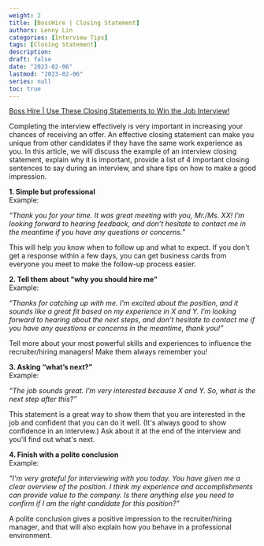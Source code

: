 ```yaml
---
weight: 2
title: [BossHire | Closing Statement]
authors: Lenny Lin
categories: [Interview Tips]
tags: [Closing Statement]
description: 
draft: false
date: "2023-02-06"
lastmod: "2023-02-06"
series: null
toc: true
---
```


<a href = "https://www.notion.so/Use-These-Closing-Statements-to-Win-the-Job-Interview-43bf1f15175e4d7b9087e86c427f032c" target="_blank" rel="noopener noreferrer">Boss Hire | Use These Closing Statements to Win the Job Interview!</a>

Completing the interview effectively is very important in increasing your chances of receiving an offer. An effective closing statement can make you unique from other candidates if they have the same work experience as you. In this article, we will discuss the example of an interview closing statement, explain why it is important, provide a list of 4 important closing sentences to say during an interview, and share tips on how to make a good impression.

**1. Simple but professional**   
 Example: 
 <div class ="quote">
 
 *“Thank you for your time. It was great meeting with you, Mr./Ms. XX! I’m looking forward to hearing feedback, and don’t hesitate to contact me in the meantime if you have any questions or concerns.”*  
 </div>
 This will help you know when to follow up and what to expect. If you don't get a response within a few days, you can get business cards from everyone you meet to make the follow-up process easier.

**2. Tell them about "why you should hire me”**    
 Example: 
 <div class ="quote">
 
 *“Thanks for catching up with me. I’m excited about the position, and it sounds like a great fit based on my experience in X and Y. I’m looking forward to hearing about the next steps, and don’t hesitate to contact me if you have any questions or concerns in the meantime, thank you!”*  
 </div>
 Tell more about your most powerful skills and experiences to influence the recruiter/hiring managers! Make them always remember you!

**3. Asking “what’s next?”**  
 Example: 
<div class ="quote"> 

 *“The job sounds great. I’m very interested because X and Y. So, what is the next step after this?”*   
 </div>
 This statement is a great way to show them that you are interested in the job and confident that you can do it well. (It's always good to show confidence in an interview.) Ask about it at the end of the interview and you'll find out what's next.

**4. Finish with a polite conclusion**  
 Example: 
<div class ="quote">

*"I'm very grateful for interviewing with you today. You have given me a clear overview of the position. I think my experience and accomplishments can provide value to the company. Is there anything else you need to confirm if I am the right candidate for this position?"*   
</div>
 A polite conclusion gives a positive impression to the recruiter/hiring manager, and that will also explain how you behave in a professional environment.
